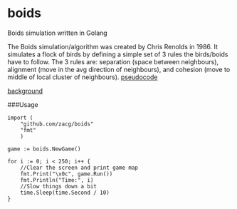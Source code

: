 boids
=====

Boids simulation written in Golang

The Boids simulation/algorithm was created by Chris Renolds in 1986. It simulates a flock of birds by defining a simple set of 3 rules the birds/boids have to follow. The 3 rules are: separation (space between neighbours), alignment (move in the avg direction of neighbours), and cohesion (move to middle of local cluster of neighbours). 
[pseudocode](http://www.vergenet.net/~conrad/boids/pseudocode.html)

[background](http://en.wikipedia.org/wiki/Boids)

###Usage

	import (
		"github.com/zacg/boids"
		"fmt"
		)

	game := boids.NewGame()

	for i := 0; i < 250; i++ {
		//Clear the screen and print game map
		fmt.Print("\x0c", game.Run())
		fmt.Println("Time:", i)
		//Slow things down a bit		
		time.Sleep(time.Second / 10)
	}

